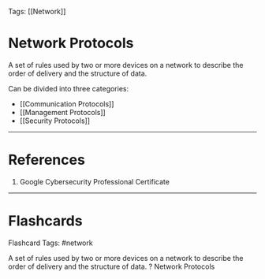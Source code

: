 Tags: [[Network]]
# Network Protocols

A set of rules used by two or more devices on a network to describe the order of delivery and the structure of data.

Can be divided into three categories:
- [[Communication Protocols]]
- [[Management Protocols]]
- [[Security Protocols]]

---
# References

1. Google Cybersecurity Professional Certificate

---
# Flashcards

Flashcard Tags: #network 

A set of rules used by two or more devices on a network to describe the order of delivery and the structure of data.
?
Network Protocols